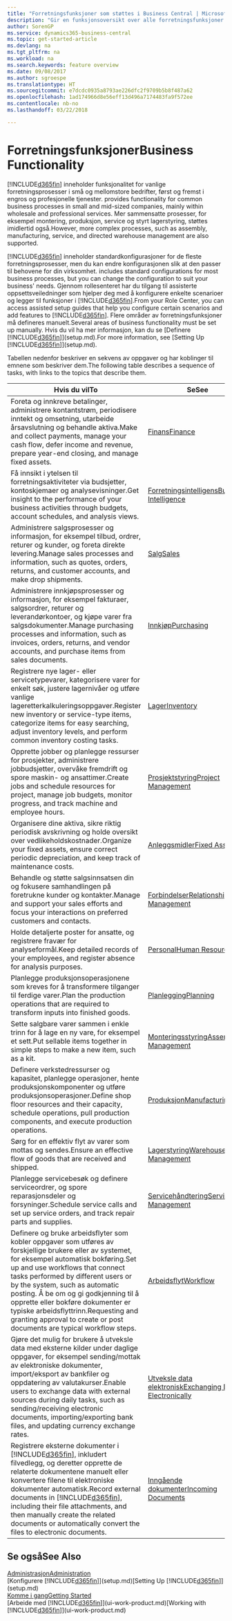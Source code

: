 ```yaml
---
title: "Forretningsfunksjoner som støttes i Business Central | Microsoft-dokumentasjon"
description: "Gir en funksjonsoversikt over alle forretningsfunksjoner og avdelinger som støttes av moduler, for eksempel finans, lager og prosjektledelse."
author: SorenGP
ms.service: dynamics365-business-central
ms.topic: get-started-article
ms.devlang: na
ms.tgt_pltfrm: na
ms.workload: na
ms.search.keywords: feature overview
ms.date: 09/08/2017
ms.author: sgroespe
ms.translationtype: HT
ms.sourcegitcommit: e7dcdc0935a8793ae226dfc2f9709b5b8f487a62
ms.openlocfilehash: 1ad174966d8e56eff13d496a7174483fa9f572ee
ms.contentlocale: nb-no
ms.lasthandoff: 03/22/2018

---
```

# <a name="business-functionality"></a><span data-ttu-id="fab46-103">Forretningsfunksjoner</span><span class="sxs-lookup"><span data-stu-id="fab46-103">Business Functionality</span></span>
[!INCLUDE[d365fin](includes/d365fin_md.md)]<span data-ttu-id="fab46-104"> inneholder funksjonalitet for vanlige forretningsprosesser i små og mellomstore bedrifter, først og fremst i engros og profesjonelle tjenester.</span><span class="sxs-lookup"><span data-stu-id="fab46-104"> provides functionality for common business processes in small and mid-sized companies, mainly within wholesale and professional services.</span></span> <span data-ttu-id="fab46-105">Mer sammensatte prosesser, for eksempel montering, produksjon, service og styrt lagerstyring, støttes imidlertid også.</span><span class="sxs-lookup"><span data-stu-id="fab46-105">However, more complex processes, such as assembly, manufacturing, service, and directed warehouse management are also supported.</span></span>

[!INCLUDE[d365fin](includes/d365fin_md.md)]<span data-ttu-id="fab46-106"> inneholder standardkonfigurasjoner for de fleste forretningsprosesser, men du kan endre konfigurasjonen slik at den passer til behovene for din virksomhet.</span><span class="sxs-lookup"><span data-stu-id="fab46-106"> includes standard configurations for most business processes, but you can change the configuration to suit your business' needs.</span></span> <span data-ttu-id="fab46-107">Gjennom rollesenteret har du tilgang til assisterte oppsettsveiledninger som hjelper deg med å konfigurere enkelte scenarioer og legger til funksjoner i [!INCLUDE[d365fin](includes/d365fin_md.md)].</span><span class="sxs-lookup"><span data-stu-id="fab46-107">From your Role Center, you can access assisted setup guides that help you configure certain scenarios and add features to [!INCLUDE[d365fin](includes/d365fin_md.md)].</span></span> <span data-ttu-id="fab46-108">Flere områder av forretningsfunksjoner må defineres manuelt.</span><span class="sxs-lookup"><span data-stu-id="fab46-108">Several areas of business functionality must be set up manually.</span></span> <span data-ttu-id="fab46-109">Hvis du vil ha mer informasjon, kan du se [Definere [!INCLUDE[d365fin](includes/d365fin_md.md)]](setup.md).</span><span class="sxs-lookup"><span data-stu-id="fab46-109">For more information, see [Setting Up [!INCLUDE[d365fin](includes/d365fin_md.md)]](setup.md).</span></span>

<span data-ttu-id="fab46-110">Tabellen nedenfor beskriver en sekvens av oppgaver og har koblinger til emnene som beskriver dem.</span><span class="sxs-lookup"><span data-stu-id="fab46-110">The following table describes a sequence of tasks, with links to the topics that describe them.</span></span>

| <span data-ttu-id="fab46-111">Hvis du vil</span><span class="sxs-lookup"><span data-stu-id="fab46-111">To</span></span> | <span data-ttu-id="fab46-112">Se</span><span class="sxs-lookup"><span data-stu-id="fab46-112">See</span></span> |
| --- | --- |
|<span data-ttu-id="fab46-113">Foreta og innkreve betalinger, administrere kontantstrøm, periodisere inntekt og omsetning, utarbeide årsavslutning og behandle aktiva.</span><span class="sxs-lookup"><span data-stu-id="fab46-113">Make and collect payments, manage your cash flow, defer income and revenue, prepare year-end closing, and manage fixed assets.</span></span>|[<span data-ttu-id="fab46-114">Finans</span><span class="sxs-lookup"><span data-stu-id="fab46-114">Finance</span></span>](finance.md)|
|<span data-ttu-id="fab46-115">Få innsikt i ytelsen til forretningsaktiviteter via budsjetter, kontoskjemaer og analysevisninger.</span><span class="sxs-lookup"><span data-stu-id="fab46-115">Get insight to the performance of your business activities through budgets, account schedules, and analysis views.</span></span>|[<span data-ttu-id="fab46-116">Forretningsintelligens</span><span class="sxs-lookup"><span data-stu-id="fab46-116">Business Intelligence</span></span>](bi.md)|
|<span data-ttu-id="fab46-117">Administrere salgsprosesser og informasjon, for eksempel tilbud, ordrer, returer og kunder, og foreta direkte levering.</span><span class="sxs-lookup"><span data-stu-id="fab46-117">Manage sales processes and information, such as quotes, orders, returns, and customer accounts, and make drop shipments.</span></span>|[<span data-ttu-id="fab46-118">Salg</span><span class="sxs-lookup"><span data-stu-id="fab46-118">Sales</span></span>](sales-manage-sales.md)|
|<span data-ttu-id="fab46-119">Administrere innkjøpsprosesser og informasjon, for eksempel fakturaer, salgsordrer, returer og leverandørkontoer, og kjøpe varer fra salgsdokumenter.</span><span class="sxs-lookup"><span data-stu-id="fab46-119">Manage purchasing processes and information, such as invoices, orders, returns, and vendor accounts, and purchase items from sales documents.</span></span> |[<span data-ttu-id="fab46-120">Innkjøp</span><span class="sxs-lookup"><span data-stu-id="fab46-120">Purchasing</span></span>](purchasing-manage-purchasing.md)|
|<span data-ttu-id="fab46-121">Registrere nye lager- eller servicetypevarer, kategorisere varer for enkelt søk, justere lagernivåer og utføre vanlige lageretterkalkuleringsoppgaver.</span><span class="sxs-lookup"><span data-stu-id="fab46-121">Register new inventory or service-type items, categorize items for easy searching, adjust inventory levels, and perform common inventory costing tasks.</span></span>|[<span data-ttu-id="fab46-122">Lager</span><span class="sxs-lookup"><span data-stu-id="fab46-122">Inventory</span></span>](inventory-manage-inventory.md)|
|<span data-ttu-id="fab46-123">Opprette jobber og planlegge ressurser for prosjekter, administrere jobbudsjetter, overvåke fremdrift og spore maskin- og ansattimer.</span><span class="sxs-lookup"><span data-stu-id="fab46-123">Create jobs and schedule resources for project, manage job budgets, monitor progress, and track machine and employee hours.</span></span>|[<span data-ttu-id="fab46-124">Prosjektstyring</span><span class="sxs-lookup"><span data-stu-id="fab46-124">Project Management</span></span>](projects-manage-projects.md)|
|<span data-ttu-id="fab46-125">Organisere dine aktiva, sikre riktig periodisk avskrivning og holde oversikt over vedlikeholdskostnader.</span><span class="sxs-lookup"><span data-stu-id="fab46-125">Organize your fixed assets, ensure correct periodic depreciation, and keep track of maintenance costs.</span></span>|[<span data-ttu-id="fab46-126">Anleggsmidler</span><span class="sxs-lookup"><span data-stu-id="fab46-126">Fixed Assets</span></span>](fa-manage.md)|
|<span data-ttu-id="fab46-127">Behandle og støtte salgsinnsatsen din og fokusere samhandlingen på foretrukne kunder og kontakter.</span><span class="sxs-lookup"><span data-stu-id="fab46-127">Manage and support your sales efforts and focus your interactions on preferred customers and contacts.</span></span>|[<span data-ttu-id="fab46-128">Forbindelser</span><span class="sxs-lookup"><span data-stu-id="fab46-128">Relationship Management</span></span>](marketing-relationship-management.md)|
|<span data-ttu-id="fab46-129">Holde detaljerte poster for ansatte, og registrere fravær for analyseformål.</span><span class="sxs-lookup"><span data-stu-id="fab46-129">Keep detailed records of your employees, and register absence for analysis purposes.</span></span> |[<span data-ttu-id="fab46-130">Personal</span><span class="sxs-lookup"><span data-stu-id="fab46-130">Human Resources</span></span>](hr-manage-human-resources.md)|
|<span data-ttu-id="fab46-131">Planlegge produksjonsoperasjonene som kreves for å transformere tilganger til ferdige varer.</span><span class="sxs-lookup"><span data-stu-id="fab46-131">Plan the production operations that are required to transform inputs into finished goods.</span></span>|[<span data-ttu-id="fab46-132">Planlegging</span><span class="sxs-lookup"><span data-stu-id="fab46-132">Planning</span></span>](production-planning.md)|
|<span data-ttu-id="fab46-133">Sette salgbare varer sammen i enkle trinn for å lage en ny vare, for eksempel et sett.</span><span class="sxs-lookup"><span data-stu-id="fab46-133">Put sellable items together in simple steps to make a new item, such as a kit.</span></span>|[<span data-ttu-id="fab46-134">Monteringsstyring</span><span class="sxs-lookup"><span data-stu-id="fab46-134">Assembly Management</span></span>](assembly-assemble-items.md)|
|<span data-ttu-id="fab46-135">Definere verkstedressurser og kapasitet, planlegge operasjoner, hente produksjonskomponenter og utføre produksjonsoperasjoner.</span><span class="sxs-lookup"><span data-stu-id="fab46-135">Define shop floor resources and their capacity, schedule operations, pull production components, and execute production operations.</span></span>|[<span data-ttu-id="fab46-136">Produksjon</span><span class="sxs-lookup"><span data-stu-id="fab46-136">Manufacturing</span></span>](production-manage-manufacturing.md)|
|<span data-ttu-id="fab46-137">Sørg for en effektiv flyt av varer som mottas og sendes.</span><span class="sxs-lookup"><span data-stu-id="fab46-137">Ensure an effective flow of goods that are received and shipped.</span></span>|[<span data-ttu-id="fab46-138">Lagerstyring</span><span class="sxs-lookup"><span data-stu-id="fab46-138">Warehouse Management</span></span>](warehouse-manage-warehouse.md)|
|<span data-ttu-id="fab46-139">Planlegge servicebesøk og definere serviceordrer, og spore reparasjonsdeler og forsyninger.</span><span class="sxs-lookup"><span data-stu-id="fab46-139">Schedule service calls and set up service orders, and track repair parts and supplies.</span></span>|[<span data-ttu-id="fab46-140">Servicehåndtering</span><span class="sxs-lookup"><span data-stu-id="fab46-140">Service Management</span></span>](service-service.md)|
|<span data-ttu-id="fab46-141">Definere og bruke arbeidsflyter som kobler oppgaver som utføres av forskjellige brukere eller av systemet, for eksempel automatisk bokføring.</span><span class="sxs-lookup"><span data-stu-id="fab46-141">Set up and use workflows that connect tasks performed by different users or by the system, such as automatic posting.</span></span> <span data-ttu-id="fab46-142">Å be om og gi godkjenning til å opprette eller bokføre dokumenter er typiske arbeidsflyttrinn.</span><span class="sxs-lookup"><span data-stu-id="fab46-142">Requesting and granting approval to create or post documents are typical workflow steps.</span></span>|[<span data-ttu-id="fab46-143">Arbeidsflyt</span><span class="sxs-lookup"><span data-stu-id="fab46-143">Workflow</span></span>](across-workflow.md)|
|<span data-ttu-id="fab46-144">Gjøre det mulig for brukere å utveksle data med eksterne kilder under daglige oppgaver, for eksempel sending/mottak av elektroniske dokumenter, import/eksport av bankfiler og oppdatering av valutakurser.</span><span class="sxs-lookup"><span data-stu-id="fab46-144">Enable users to exchange data with external sources during daily tasks, such as sending/receiving electronic documents, importing/exporting bank files, and updating currency exchange rates.</span></span>|[<span data-ttu-id="fab46-145">Utveksle data elektronisk</span><span class="sxs-lookup"><span data-stu-id="fab46-145">Exchanging Data Electronically</span></span>](across-data-exchange.md)|
|<span data-ttu-id="fab46-146">Registrere eksterne dokumenter i [!INCLUDE[d365fin](includes/d365fin_md.md)], inkludert filvedlegg, og deretter opprette de relaterte dokumentene manuelt eller konvertere filene til elektroniske dokumenter automatisk.</span><span class="sxs-lookup"><span data-stu-id="fab46-146">Record external documents in [!INCLUDE[d365fin](includes/d365fin_md.md)], including their file attachments, and then manually create the related documents or automatically convert the files to electronic documents.</span></span>|[<span data-ttu-id="fab46-147">Inngående dokumenter</span><span class="sxs-lookup"><span data-stu-id="fab46-147">Incoming Documents</span></span>](across-income-documents.md)|


## <a name="see-also"></a><span data-ttu-id="fab46-148">Se også</span><span class="sxs-lookup"><span data-stu-id="fab46-148">See Also</span></span>
[<span data-ttu-id="fab46-149">Administrasjon</span><span class="sxs-lookup"><span data-stu-id="fab46-149">Administration</span></span>](admin-setup-and-administration.md)  
<span data-ttu-id="fab46-150">[Konfigurere [!INCLUDE[d365fin](includes/d365fin_md.md)]](setup.md)</span><span class="sxs-lookup"><span data-stu-id="fab46-150">[Setting Up [!INCLUDE[d365fin](includes/d365fin_md.md)]](setup.md)</span></span>  
[<span data-ttu-id="fab46-151">Komme i gang</span><span class="sxs-lookup"><span data-stu-id="fab46-151">Getting Started</span></span>](product-get-started.md)  
<span data-ttu-id="fab46-152">[Arbeide med [!INCLUDE[d365fin](includes/d365fin_md.md)]](ui-work-product.md)</span><span class="sxs-lookup"><span data-stu-id="fab46-152">[Working with [!INCLUDE[d365fin](includes/d365fin_md.md)]](ui-work-product.md)</span></span>  

